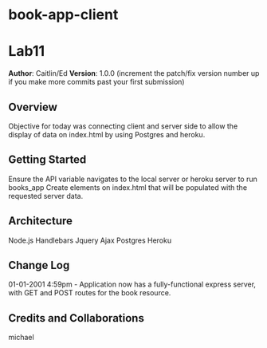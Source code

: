 # book-app-client

# Lab11

**Author**: Caitlin/Ed
**Version**: 1.0.0 (increment the patch/fix version number up if you make more commits past your first submission)

## Overview
Objective for today was connecting client and server side to allow the display of data on index.html by using Postgres and heroku.

## Getting Started

Ensure the API variable navigates to the local server or heroku server to run books_app
Create elements on index.html that will be populated with the requested server data. 
## Architecture
Node.js Handlebars Jquery Ajax Postgres Heroku 

## Change Log


01-01-2001 4:59pm - Application now has a fully-functional express server, with GET and POST routes for the book resource.

## Credits and Collaborations
michael
